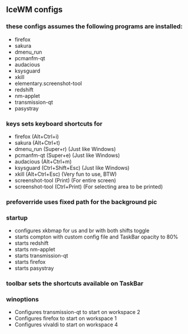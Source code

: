 ## IceWM configs

### these configs assumes the following programs are installed:
- firefox
- sakura
- dmenu\_run
- pcmanfm-qt
- audacious
- ksysguard
- xkill
- elementary.screenshot-tool
- redshift
- nm-applet
- transmission-qt
- pasystray

### keys sets keyboard shortcuts for
- firefox (Alt+Ctrl+i)
- sakura (Alt+Ctrl+t)
- dmenu\_run (Super+r) (Just like Windows)
- pcmanfm-qt (Super+e) (Just like Windows)
- audacious (Alt+Ctrl+m)
- ksysguard (Ctrl+Shift+Esc) (Just like Windows)
- xkill (Alt+Ctrl+Esc) (Very fun to use, BTW)
- screenshot-tool (Print) (For entire screen)
- screenshot-tool (Ctrl+Print) (For selecting area to be printed)

### prefoverride uses fixed path for the background pic

### startup
- configures xkbmap for us and br with both shifts toggle
- starts compton with custom config file and TaskBar opacity to 80%
- starts redshift
- starts nm-applet
- starts transmission-qt
- starts firefox
- starts pasystray

### toolbar sets the shortcuts available on TaskBar

### winoptions
- Configures transmission-qt to start on workspace 2
- Configures firefox to start on workspace 1
- Configures vivaldi to start on workspace 4

